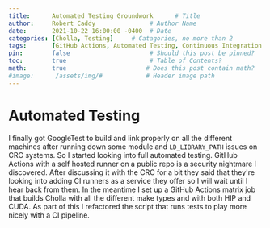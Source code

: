 ```yaml
---
title:      Automated Testing Groundwork      # Title
author:     Robert Caddy               # Author Name
date:       2021-10-22 16:00:00 -0400  # Date
categories: [Cholla, Testing]     # Catagories, no more than 2
tags:       [GitHub Actions, Automated Testing, Continuous Integration (CI)] # Tags, any number
pin:        false                      # Should this post be pinned?
toc:        true                       # Table of Contents?
math:       true                      # Does this post contain math?
#image:      /assets/img/#            # Header image path
---
```


# Automated Testing

I finally got GoogleTest to build and link properly on all the different
machines after running down some module and `LD_LIBRARY_PATH` issues on CRC
systems. So I started looking into full automated testing. GitHub Actions with a
self hosted runner on a public repo is a security nightmare I discovered. After
discussing it with the CRC for a bit they said that they're looking into adding
CI runners as a service they offer so I will wait until I hear back from them.
In the meantime I set up a GitHub Actions matrix job that builds Cholla with all
the different make types and with both HIP and CUDA. As part of this I
refactored the script that runs tests to play more nicely with a CI pipeline.